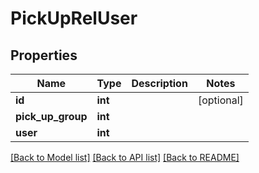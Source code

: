 # PickUpRelUser

## Properties
Name | Type | Description | Notes
------------ | ------------- | ------------- | -------------
**id** | **int** |  | [optional] 
**pick_up_group** | **int** |  | 
**user** | **int** |  | 

[[Back to Model list]](../README.md#documentation-for-models) [[Back to API list]](../README.md#documentation-for-api-endpoints) [[Back to README]](../README.md)


